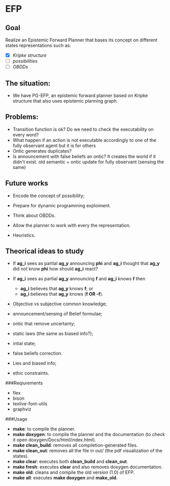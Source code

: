 # EFP

## Goal
Realize an Epistemic Forward Planner that bases its concept on different states representations such as:
- [x] *Kripke structure*
- [ ] *possibilities*
- [ ] *OBDDs*

## The situation:
- We have PG-EFP, an epistemic forward planner based on Kripke structure that also uses epistemic planning graph.

## Problems:
- Transition function is ok? Do we need to check the executability on every word?
- What happen if an action is not executable accordingly to one of the fully observant agent but it is for others
- Ontic generates duplicates?
- Is announcement with false beliefs an ontic? It creates the world if it didn't exist. old semantic + ontic update for fully observant (sensing the same)
  
## Future works
- Encode the concept of possibility;
- Prepare for dynamic programming exploiment.

- Think about OBDDs.

- Allow the planner to work with every the representation.

- Heuristics.

## Theorical ideas to study
- If **ag_i** sees as partial **ag_y** announcing **phi** and **ag_i** thought that **ag_y** did not know **phi** how should **ag_i** react?
- If **ag_i** sees as partial **ag_y** announcing **f** and **ag_i** knows **f** then
	- **ag_i** believes that **ag_y** knows **f**; or
	- **ag_i** believes that **ag_y** knows (**f OR -f**).
- Objective vs subjective common knowledge;
- announcement/sensing of Belief formulae;
- ontic that remove uncertanty;
- static laws (the same as biased info?);
- intial state;
- false beliefs correction.


- Lies and biased info;
- ethic constraints.

###Reqiurements
- flex
- bison
- texlive-font-utils
- graphviz

###Usage
- **make**: to compile the planner.
- **make doxygen**: to compile the planner and the documentation (to check it open doxygen/Docs/html/index.html).
- **make clean_build**: removes all compiletion-generated files.
- **make clean_out**: removes all the file in out/ (the pdf visualization of the states).
- **make clear**: executes both **clean_build** and **clean_out**.
- **make fresh**: executes **clear** and also removes doxygen documentation.
- **make old**: cleans and compile the old version (1.0) of EFP.
- **make all**: executes **make doxygen** and **make_old**.
	